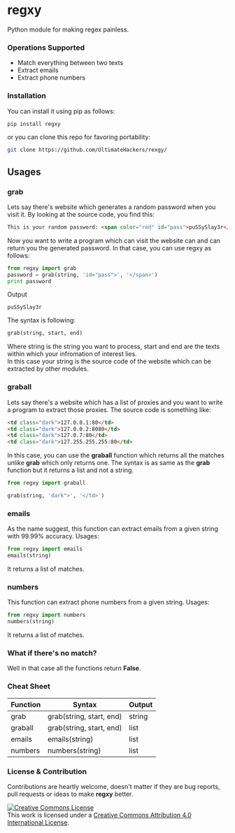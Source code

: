 # regxy
Python module for making regex painless.

### Operations Supported
- Match everything between two texts
- Extract emails
- Extract phone numbers

### Installation
You can install it using pip as follows:
```bash
pip install regxy
```
or you can clone this repo for favoring portability:
```bash
git clone https://github.com/UltimateHackers/rexgy/
```
## Usages

### grab
Lets say there's website which generates a random password when you visit it. By looking at the source code, you find this:
```html
This is your random password: <span color="red" id="pass">puSSySlay3r</span>. Enjoy!
```
Now you want to write a program which can visit the website can and can return you the generated password.
In that case, you can use regxy as follows:
```python
from regxy import grab
password = grab(string, 'id="pass">', '</span>')
print password
```
Output
```
puSSySlay3r
```
The syntax is following:
```python
grab(string, start, end)
```
Where string is the string you want to process, start and end are the texts within which your infromation of interest lies.</br>
In this case your string is the source code of the website which can be extracted by other modules.<br>

### graball
Lets say there's a website which has a list of proxies and you want to write a program to extract those proxies.
The source code is something like:
```html
<td class="dark">127.0.0.1:80</td>
<td class="dark">127.0.0.2:8080</td>
<td class="dark">127.0.7:80</td>
<td class="dark">127.255.255.255:80</td>
```
In this case, you can use the <b>graball</b> function which returns all the matches unlike <b>grab</b> which only returns one.
The syntax is as same as the <b>grab</b> function but it returns a list and not a string.
```python
from regxy import graball

grab(string, 'dark">', '</td>')
```

### emails
As the name suggest, this function can extract emails from a given string with 99.99% accuracy.
Usages:
```python
from regxy import emails
emails(string)
```
It returns a list of matches.

### numbers
This function can extract phone numbers from a given string.
Usages:
```python
from regxy import numbers
numbers(string)
```
It returns a list of matches.

### What if there's no match?
Well in that case all the functions return <b>False</b>.

### Cheat Sheet


<table>
  <thead>
    <tr>
      <th>Function</th>
      <th>Syntax</th>
      <th>Output</td>
    </tr>
  </thead>
  <tbody>
    <tr>
      <td>grab</td>
      <td>grab(string, start, end)</td>
      <td>string</td>
    </tr>
    <tr>
      <td>graball</td>
      <td>grab(string, start, end)</td>
      <td>list</td>
    </tr>
    <tr>
    	<td>emails</td>
    	<td>emails(string)</td>
    	<td>list</td>
    </tr>
    <tr>
    	<td>numbers</td>
    	<td>numbers(string)</td>
    	<td>list</td>
    </tr>
  </tbody>
</table>

### License & Contribution
Contributions are heartly welcome, doesn't matter if they are bug reports, pull requests or ideas to make <b>regxy</b> better.</b>

<a rel="license" href="http://creativecommons.org/licenses/by/4.0/"><img alt="Creative Commons License" style="border-width:0" src="https://i.creativecommons.org/l/by/4.0/80x15.png" /></a><br />This work is licensed under a <a rel="license" href="http://creativecommons.org/licenses/by/4.0/">Creative Commons Attribution 4.0 International License</a>.
